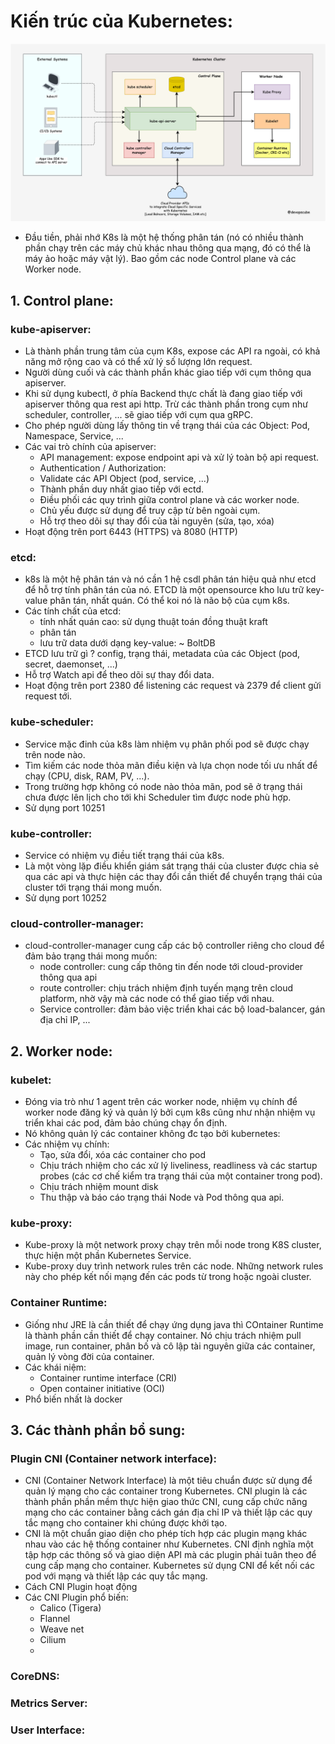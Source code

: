 # Kiến trúc của Kubernetes:
![image info](./k8s-architecture.drawio-1.png)

- Đầu tiền, phải nhớ K8s là một hệ thống phân tán (nó có nhiều thành phần chạy trên các máy chủ khác nhau thông qua mạng, đó có thể là máy ảo hoặc máy vật lý). Bao gồm các node Control plane và các Worker node.

## 1. Control plane:
### kube-apiserver:
- Là thành phần trung tâm của cụm K8s, expose các API ra ngoài, có khả năng mở rộng cao và có thể xử lý số lượng lớn request.
- Người dùng cuối và các thành phần khác giao tiếp với cụm thông qua apiserver.
- Khi sử dụng kubectl, ở phía Backend thực chất là đang giao tiếp với apiserver thông qua rest api http. Trừ các thành phần trong cụm như scheduler, controller, ... sẽ giao tiếp với cụm qua gRPC.
- Cho phép người dùng lấy thông tin về trạng thái của các Object: Pod, Namespace, Service, ...
- Các vai trò chính của apiserver:
    - API management: expose endpoint api và xử lý toàn bộ api request. 
    - Authentication / Authorization:
    - Validate các API Object (pod, service, ...)
    - Thành phần duy nhất giao tiếp với ectd.
    - Điều phối các quy trình giữa control plane và các worker node.
    - Chủ yếu được sử dụng để truy cập từ bên ngoài cụm.
    - Hỗ trợ theo dõi sự thay đổi của tài nguyên (sửa, tạo, xóa)
- Hoạt động trên port 6443 (HTTPS) và 8080 (HTTP) 

### etcd:
- k8s là một hệ phân tán và nó cần 1 hệ csdl phân tán hiệu quả như etcd để hỗ trợ tính phân tán của nó. ETCD là một opensource kho lưu trữ key-value phân tán, nhất quán. Có thể koi nó là não bộ của cụm k8s.
- Các tính chất của etcd:
    - tính nhất quán cao: sử dụng thuật toán đồng thuật kraft
    - phân tán
    - lưu trữ data dưới dạng key-value: ~ BoltDB
- ETCD lưu trữ gì ? config, trạng thái, metadata của các Object (pod, secret, daemonset, ...)
- Hỗ trợ Watch api để theo dõi sự thay đổi data.
- Hoạt động trên port 2380 để listening các request và 2379 để client gửi request tới.


### kube-scheduler: 
- Service mặc đinh của k8s làm nhiệm vụ phân phối pod sẽ được chạy trên node nào.
- Tìm kiếm các node thỏa mãn điều kiện và lựa chọn node tối ưu nhất để chạy (CPU, disk, RAM, PV, ...).
- Trong trường hợp không có node nào thỏa mãn, pod sẽ ở trạng thái chưa được lên lịch cho tới khi Scheduler tìm được node phù hợp.
- Sử dụng port 10251


### kube-controller:
- Service có nhiệm vụ điều tiết trạng thái của k8s.
- Là một vòng lặp điều khiển giám sát trạng thái của cluster được chia sẻ qua các api và thực hiện các thay đổi cần thiết để chuyển trạng thái của cluster tới trạng thái mong muốn.
- Sử dụng port 10252

### cloud-controller-manager:
- cloud-controller-manager cung cấp các bộ controller riêng cho cloud để đảm bảo trạng thái mong muốn:
    - node controller: cung cấp thông tin đến node tới cloud-provider thông qua api
    - route controller: chịu trách nhiệm định tuyến mạng trên cloud platform, nhờ vậy mà các node có thể giao tiếp với nhau.
    - Service controller: đảm bảo việc triển khai các bộ load-balancer, gán địa chỉ IP, ...


## 2. Worker node:
### kubelet:
- Đóng via trò như 1 agent trên các worker node, nhiệm vụ chính để worker node đăng ký và quản lý bởi cụm k8s cũng như nhận nhiệm vụ triển khai các pod, đảm bảo chúng chạy ổn định. 
- Nó không quản lý các container không đc tạo bởi kubernetes:
- Các nhiệm vụ chính:
    - Tạo, sửa đổi, xóa các container cho pod
    - Chịu trách nhiệm cho các xử lý liveliness, readliness và các startup probes (các cơ chế kiểm tra trạng thái của một container trong pod).
    - Chịu trách nhiệm mount disk
    - Thu thập và báo cáo trạng thái Node và Pod thông qua api.


### kube-proxy:
- Kube-proxy là một network proxy chạy trên mỗi node trong K8S cluster, thực hiện một phần Kubernetes Service. 
- Kube-proxy duy trình network rules trên các node. Những network rules này cho phép kết nối mạng đến các pods từ trong hoặc ngoài cluster.

### Container Runtime:
- Giống như JRE là cần thiết để chạy ứng dụng java thì COntainer Runtime là thành phần cần thiết để chạy container. Nó chịu trách nhiệm pull image, run container, phân bố và cô lập tài nguyên giữa các container, quản lý vòng đời của container.
- Các khái niệm:
    - Container runtime interface (CRI)
    - Open container initiative (OCI)
- Phổ biến nhất là docker
    

## 3. Các thành phần bổ sung:
### Plugin CNI (Container network interface):
- CNI (Container Network Interface) là một tiêu chuẩn được sử dụng để quản lý mạng cho các container trong Kubernetes. CNI plugin là các thành phần phần mềm thực hiện giao thức CNI, cung cấp chức năng mạng cho các container bằng cách gán địa chỉ IP và thiết lập các quy tắc mạng cho container khi chúng được khởi tạo.
- CNI là một chuẩn giao diện cho phép tích hợp các plugin mạng khác nhau vào các hệ thống container như Kubernetes. CNI định nghĩa một tập hợp các thông số và giao diện API mà các plugin phải tuân theo để cung cấp mạng cho container. Kubernetes sử dụng CNI để kết nối các pod với mạng và thiết lập các quy tắc mạng.
- Cách CNI Plugin hoạt động
- Các CNI Plugin phổ biến:
    - Calico (Tigera)
    - Flannel
    - Weave net
    - Cilium
    - 

### CoreDNS:
### Metrics Server:
### User Interface: